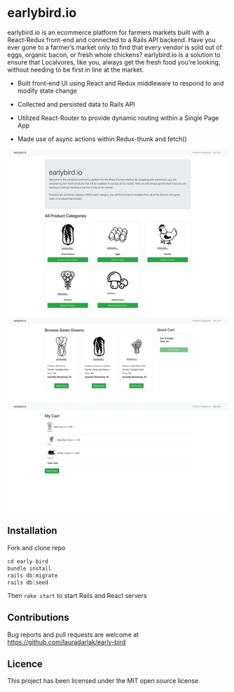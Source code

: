# earlybird.io

earlybird.io is an ecommerce platform for farmers markets built with a React-Redux front-end and connected to a Rails API backend. Have you ever gone to a farmer’s market only to find that every vendor is sold out of eggs, organic bacon, or fresh whole chickens? earlybird.io is a solution to ensure that Localvores, like you, always get the fresh food you’re looking, without needing to be first in line at the market.

* Built front-end UI using React and Redux middleware to respond to and modify state change

* Collected and persisted data to Rails API

* Utilized React-Router to provide dynamic routing within a Single Page App

* Made use of async actions within Redux-thunk and fetch()

![homepage](public/homepage.jpg)
![products](public/productpage.png)
![cart](public/cartpage.jpg)

## Installation

Fork and clone repo

```
cd early-bird
bundle install
rails db:migrate
rails db:seed
```
Then `rake start` to start Rails and React servers

## Contributions

Bug reports and pull requests are welcome at https://github.com/lauradarlak/early-bird

## Licence

This project has been licensed under the MIT open source license.
